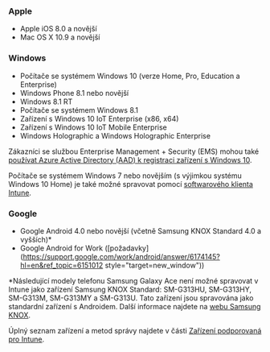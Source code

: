 

### <a name="apple"></a>Apple
  - Apple iOS 8.0 a novější
  - Mac OS X 10.9 a novější

### <a name="windows"></a>Windows
  - Počítače se systémem Windows 10 (verze Home, Pro, Education a Enterprise)
  - Windows Phone 8.1 nebo novější
  - Windows 8.1 RT
  - Počítače se systémem Windows 8.1
  - Zařízení s Windows 10 IoT Enterprise (x86, x64)
  - Zařízení s Windows 10 IoT Mobile Enterprise
  - Windows Holographic a Windows Holographic Enterprise

  Zákazníci se službou Enterprise Management + Security (EMS) mohou také [používat Azure Active Directory (AAD) k registraci zařízení s Windows 10](/intune/deploy-use/set-up-windows-device-management-with-microsoft-intune#azure-active-directory-enrollment).

  Počítače se systémem Windows 7 nebo novějším (s výjimkou systému Windows 10 Home) je také možné spravovat pomocí [softwarového klienta Intune](https://docs.microsoft.com/intune/deploy-use/manage-windows-pcs-with-microsoft-intune).

### <a name="google"></a>Google
- Google Android 4.0 nebo novější (včetně Samsung KNOX Standard 4.0 a vyšších)*
- Google Android for Work ([požadavky](https://support.google.com/work/android/answer/6174145?hl=en&ref_topic=6151012 style="target=new_window"))

*Následující modely telefonu Samsung Galaxy Ace není možné spravovat v Intune jako zařízení Samsung KNOX Standard: SM-G313HU, SM-G313HY, SM-G313M, SM-G313MY a SM-G313U. Tato zařízení jsou spravována jako standardní zařízení s Androidem. Další informace najdete na [webu Samsung KNOX](https://www.samsungknox.com/en).

Úplný seznam zařízení a metod správy najdete v části [Zařízení podporovaná pro Intune](https://docs.microsoft.com/intune/get-started/what-to-know-before-you-start-microsoft-intune#intune-supported-devices).


<!--HONumber=Jan17_HO2-->


